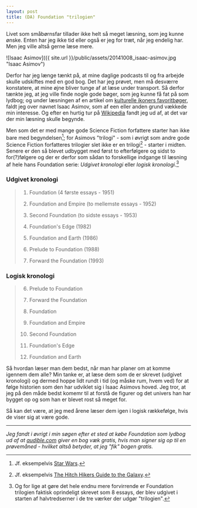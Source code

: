 ```yaml
---
layout: post
title: (DA) Foundation "trilogien"
---
```


Livet som småbørnsfar tillader ikke helt så meget læsning, som jeg kunne ønske. Enten har jeg ikke tid eller også er jeg for træt, når jeg endelig har. Men jeg ville altså gerne læse mere.

![Isaac Asimov]({{ site.url }}/public/assets/20141008_isaac-asimov.jpg "Isaac Asimov")

Derfor har jeg længe tænkt på, at mine daglige podcasts til og fra arbejde skulle udskiftes med en god bog. Det har jeg prøvet, men må desværre konstatere, at mine øjne bliver tunge af at læse under transport. Så derfor tænkte jeg, at jeg ville finde nogle gode bøger, som jeg kunne få fat på som lydbog; og under læsningen af en artikel om [kulturelle ikoners favoritbøger](http://kottke.org/14/10/50-cultural-icons-and-their-favorite-books), faldt jeg over navnet Isaac Asimov, som af een eller anden grund vækkede min interesse. Og efter en hurtig tur på [Wikipedia](http://en.wikipedia.org/wiki/Isaac_Asimov) fandt jeg ud af, at det var der min læsning skulle begynde.

Men som det er med mange gode Science Fiction forfattere starter han ikke bare med begyndelsen[^0]; for Asimovs "trilogi" - som i øvrigt som andre gode Science Fiction forfatteres trilogier slet ikke er en trilogi[^1] - starter i midten. Senere er den så blevet udbygget med først to efterfølgere og sidst to for(?)følgere og der er derfor som sådan to forskellige indgange til læsning af hele hans Foundation serie: *Udgivet kronologi* eller *logisk kronologi*.[^2]

### Udgivet kronologi ###
>1) Foundation (4 første essays - 1951)    
>2) Foundation and Empire (to mellemste essays - 1952)    
>3) Second Foundation (to sidste essays - 1953)   
>    
>4) Foundation's Edge (1982)    
>5) Foundation and Earth (1986)    
>    
>6) Prelude to Foundation (1988)    
>7) Forward the Foundation (1993)    


### Logisk kronologi ###
>6) Prelude to Foundation   
>7) Forward the Foundation    
>   
>1) Foundation    
>2) Foundation and Empire    
>3) Second Foundation    
>   
>4) Foundation's Edge    
>5) Foundation and Earth    

Så hvordan læser man dem bedst, når man har planer om at komme igennem dem alle? Min tanke er, at læse dem som de er skrevet (udgivet kronologi) og dermed hoppe lidt rundt i tid (og måske rum, hvem ved) for at følge historien som den har udviklet sig i Isaac Asimovs hoved. Jeg tror, at jeg på den måde bedst komemr til at forstå de figurer og det univers han har bygget op og som han er blevet rost så meget for.

Så kan det være, at jeg med årene læser dem igen i logisk rækkefølge, hvis de viser sig at være gode. <i class="fa fa-book"></i>

------

*Jeg fandt i øvrigt i min søgen efter et sted at købe Foundation som lydbog ud af at [audible.com](http://www.audible.com/) giver en bog væk gratis, hvis man signer sig op til en prøvemåned - hvilket altså betyder, at jeg "fik" bogen gratis. <i class="fa fa-thumbs-up"></i>*

[^0]: Jf. eksempelvis [Star Wars](http://en.wikipedia.org/wiki/Star_Wars#Production_history).
[^1]: Jf. eksempelvis [The Hitch Hikers Guide to the Galaxy](http://en.wikipedia.org/wiki/The_Hitchhiker's_Guide_to_the_Galaxy#Novels).
[^2]: Og for lige at gøre det hele endnu mere forvirrende er Foundation trilogien faktisk oprindeligt skrevet som 8 essays, der blev udgivet i starten af halvtredserner i de tre værker der udgør "trilogien".
